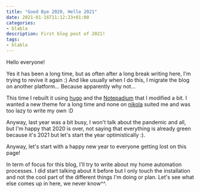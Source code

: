 ```yaml
---
title: "Good Bye 2020, Hello 2021"
date: 2021-01-16T11:12:23+01:00
categories:
- blabla
description: First blog post of 2021!
tags:
- blabla
---
```


Hello everyone!

Yes it has been a long time, but as often after a long break writing here, I'm trying to revive it again :) And like usually when I do this, I migrate the blog on another platform… Because apparently why not…

This time I rebuilt it using [hugo](https://gohugo.io/) and the [Notepadium](https://themes.gohugo.io/hugo-notepadium/) that I modified a bit. I wanted a new theme for a long time and none on [nikola](https://getnikola.com/) suited me and was too lazy to write my own :D

Anyway, last year was a bit busy, I won't talk about the pandemic and all, but I'm happy that 2020 is over, not saying that everything is already green because it's 2021 but let's start the year optimistically :).

Anyway, let's start with a happy new year to everyone getting lost on this page!

In term of focus for this blog, I'll try to write about my home automation processes. I did start talking about it before but I only touch the installation and not the cool part of the different things I'm doing or plan. Let's see what else comes up in here, we never know^^.

